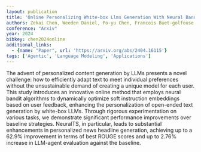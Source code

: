 ```yaml
---
layout: publication
title: 'Online Personalizing White-box Llms Generation With Neural Bandits'
authors: Zekai Chen, Weeden Daniel, Po-yu Chen, Francois Buet-golfouse
conference: "Arxiv"
year: 2024
bibkey: chen2024online
additional_links:
  - {name: "Paper", url: 'https://arxiv.org/abs/2404.16115'}
tags: ['Agentic', 'Language Modeling', 'Applications']
---
```

The advent of personalized content generation by LLMs presents a novel
challenge: how to efficiently adapt text to meet individual preferences without
the unsustainable demand of creating a unique model for each user. This study
introduces an innovative online method that employs neural bandit algorithms to
dynamically optimize soft instruction embeddings based on user feedback,
enhancing the personalization of open-ended text generation by white-box LLMs.
Through rigorous experimentation on various tasks, we demonstrate significant
performance improvements over baseline strategies. NeuralTS, in particular,
leads to substantial enhancements in personalized news headline generation,
achieving up to a 62.9% improvement in terms of best ROUGE scores and up to
2.76% increase in LLM-agent evaluation against the baseline.
